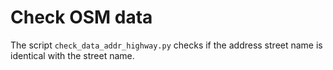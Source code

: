 # Check OSM data

The script `check_data_addr_highway.py` checks if the address street name is
identical with the street name.

